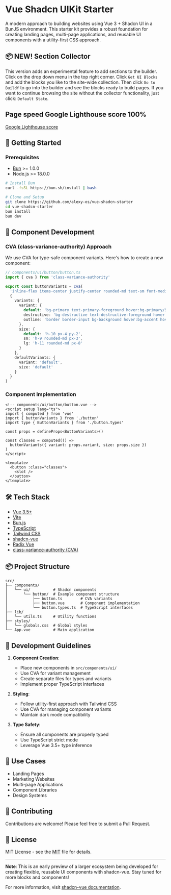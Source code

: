 # Vue Shadcn UIKit Starter

A modern approach to building websites using Vue 3 + Shadcn UI in a BunJS environment. This starter kit provides a robust foundation for creating landing pages, multi-page applications, and reusable UI components with a utility-first CSS approach.

## 📦 NEW! Section Collector

This version adds an experimental feature to add sections to the builder. 
Click on the drop down menu in the top right corner. Click `Get UI Blocks` and add the blocks you like to the site-wide collection. Then click `Go to BuildY` to go into the builder and see the blocks ready to build pages. 
If you want to continue browsing the site without the collector functionality, just click: `Default State`.

## Page speed Google Lighthouse score 100%

[Google Lighthouse score](https://pagespeed.web.dev/analysis/https-vue-uikit-shadcn-vercel-app/b1ozhxmmsz?form_factor=desktop)

## 🚀 Getting Started

### Prerequisites
- [Bun](https://bun.sh/) >= 1.0.0
- Node.js >= 18.0.0

```bash
# Install Bun
curl -fsSL https://bun.sh/install | bash

# Clone and Setup
git clone https://github.com/alexy-os/vue-shadcn-starter
cd vue-shadcn-starter
bun install
bun dev
```

## 🎨 Component Development

### CVA (class-variance-authority) Approach

We use CVA for type-safe component variants. Here's how to create a new component:

```typescript
// components/ui/button/button.ts
import { cva } from 'class-variance-authority'

export const buttonVariants = cva(
  'inline-flex items-center justify-center rounded-md text-sm font-medium transition-colors focus-visible:outline-none disabled:pointer-events-none disabled:opacity-50',
  {
    variants: {
      variant: {
        default: 'bg-primary text-primary-foreground hover:bg-primary/90',
        destructive: 'bg-destructive text-destructive-foreground hover:bg-destructive/90',
        outline: 'border border-input bg-background hover:bg-accent hover:text-accent-foreground'
      },
      size: {
        default: 'h-10 px-4 py-2',
        sm: 'h-9 rounded-md px-3',
        lg: 'h-11 rounded-md px-8'
      }
    },
    defaultVariants: {
      variant: 'default',
      size: 'default'
    }
  }
)
```

### Component Implementation

```vue
<!-- components/ui/button/button.vue -->
<script setup lang="ts">
import { computed } from 'vue'
import { buttonVariants } from './button'
import type { ButtonVariants } from './button.types'

const props = defineProps<ButtonVariants>()

const classes = computed(() => 
  buttonVariants({ variant: props.variant, size: props.size })
)
</script>
 
<template>
  <button :class="classes">
    <slot />
  </button>
</template>
```

## 🛠️ Tech Stack

- [Vue 3.5+](https://vuejs.org/)
- [Vite](https://vitejs.dev/)
- [Bun.js](https://bun.sh/)
- [TypeScript](https://www.typescriptlang.org/)
- [Tailwind CSS](https://tailwindcss.com/)
- [shadcn-vue](https://github.com/unovue/shadcn-vue)
- [Radix Vue](https://www.radix-vue.com/)
- [class-variance-authority (CVA)](https://github.com/joe-bell/class-variance-authority)

## 📦 Project Structure

```
src/
├── components/
│   └── ui/          # Shadcn components
│       └── button/  # Example component structure
│           ├── button.ts        # CVA variants
│           ├── button.vue       # Component implementation
│           └── button.types.ts  # TypeScript interfaces
├── lib/
│   └── utils.ts     # Utility functions
├── styles/
│   └── globals.css  # Global styles
└── App.vue          # Main application
```

## 🔧 Development Guidelines

1. **Component Creation**:
   - Place new components in `src/components/ui/`
   - Use CVA for variant management
   - Create separate files for types and variants
   - Implement proper TypeScript interfaces

2. **Styling**:
   - Follow utility-first approach with Tailwind CSS
   - Use CVA for managing component variants
   - Maintain dark mode compatibility

3. **Type Safety**:
   - Ensure all components are properly typed
   - Use TypeScript strict mode
   - Leverage Vue 3.5+ type inference

## 🎯 Use Cases

- Landing Pages
- Marketing Websites
- Multi-page Applications
- Component Libraries
- Design Systems

## 🤝 Contributing

Contributions are welcome! Please feel free to submit a Pull Request.

## 📝 License

MIT License - see the [MIT](LICENSE) file for details.

---

**Note**: This is an early preview of a larger ecosystem being developed for creating flexible, reusable UI components with shadcn-vue. Stay tuned for more blocks and components!

For more information, visit [shadcn-vue documentation](https://www.shadcn-vue.com/).
